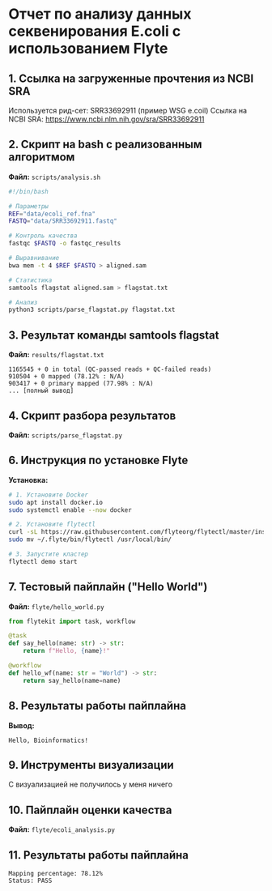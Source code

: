 # Отчет по анализу данных секвенирования E.coli с использованием Flyte

## 1. Ссылка на загруженные прочтения из NCBI SRA
Используется рид-сет: SRR33692911 (пример WSG e.coil)
Ссылка на NCBI SRA: https://www.ncbi.nlm.nih.gov/sra/SRR33692911


## 2. Скрипт на bash с реализованным алгоритмом
**Файл:** `scripts/analysis.sh`

```bash
#!/bin/bash

# Параметры
REF="data/ecoli_ref.fna"
FASTQ="data/SRR33692911.fastq"

# Контроль качества
fastqc $FASTQ -o fastqc_results

# Выравнивание
bwa mem -t 4 $REF $FASTQ > aligned.sam

# Статистика
samtools flagstat aligned.sam > flagstat.txt

# Анализ
python3 scripts/parse_flagstat.py flagstat.txt
```

## 3. Результат команды samtools flagstat
**Файл:** `results/flagstat.txt`
```
1165545 + 0 in total (QC-passed reads + QC-failed reads)
910504 + 0 mapped (78.12% : N/A)
903417 + 0 primary mapped (77.98% : N/A)
... [полный вывод]
```

## 4. Скрипт разбора результатов
**Файл:** `scripts/parse_flagstat.py`

## 6. Инструкция по установке Flyte
**Установка:**
```bash
# 1. Установите Docker
sudo apt install docker.io
sudo systemctl enable --now docker

# 2. Установите flytectl
curl -sL https://raw.githubusercontent.com/flyteorg/flytectl/master/install.sh | bash
sudo mv ~/.flyte/bin/flytectl /usr/local/bin/

# 3. Запустите кластер
flytectl demo start
```

## 7. Тестовый пайплайн ("Hello World")
**Файл:** `flyte/hello_world.py`
```python
from flytekit import task, workflow

@task
def say_hello(name: str) -> str:
    return f"Hello, {name}!"

@workflow
def hello_wf(name: str = "World") -> str:
    return say_hello(name=name)
```

## 8. Результаты работы пайплайна
**Вывод:**
```
Hello, Bioinformatics!
```

## 9. Инструменты визуализации
С визуализацией не получилось у меня ничего

## 10. Пайплайн оценки качества
**Файл:** `flyte/ecoli_analysis.py`  

## 11. Результаты работы пайплайна
```
Mapping percentage: 78.12%
Status: PASS
```

